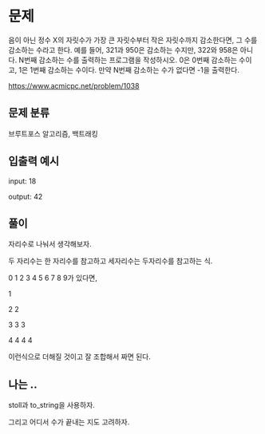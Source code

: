 # 문제
음이 아닌 정수 X의 자릿수가 가장 큰 자릿수부터 작은 자릿수까지 감소한다면, 그 수를 감소하는 수라고 한다. 
예를 들어, 321과 950은 감소하는 수지만, 322와 958은 아니다. 
N번째 감소하는 수를 출력하는 프로그램을 작성하시오. 
0은 0번째 감소하는 수이고, 1은 1번째 감소하는 수이다. 
만약 N번째 감소하는 수가 없다면 -1을 출력한다.

https://www.acmicpc.net/problem/1038

## 문제 분류

브루트포스 알고리즘, 백트래킹

## 입출력 예시

input: 18

output: 42

## 풀이

자리수로 나눠서 생각해보자.

두 자리수는 한 자리수를 참고하고 세자리수는 두자리수를 참고하는 식.

0 1 2 3 4 5 6 7 8 9가 있다면,

1

2 2 

3 3 3

4 4 4 4 

이런식으로 더해질 것이고 잘 조합해서 짜면 된다.

## 나는 ..

stoll과 to_string을 사용하자.

그리고 어디서 수가 끝내는 지도 고려하자.